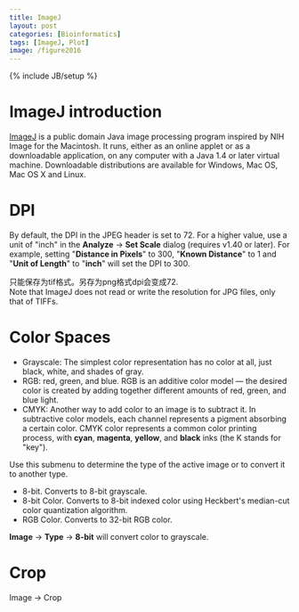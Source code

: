 ```yaml
---
title: ImageJ
layout: post
categories: [Bioinformatics]
tags: [ImageJ, Plot]
image: /figure2016
---
```


{% include JB/setup %}

# ImageJ introduction

[ImageJ](https://imagej.nih.gov/ij/index.html) is a public domain Java image processing program inspired by NIH Image for the Macintosh. It runs, either as an online applet or as a downloadable application, on any computer with a Java 1.4 or later virtual machine. Downloadable distributions are available for Windows, Mac OS, Mac OS X and Linux.   

# DPI

By default, the DPI in the JPEG header is set to 72. For a higher value, use a unit of "inch" in the **Analyze** -> **Set Scale** dialog (requires v1.40 or later). For example, setting "**Distance in Pixels**" to 300, "**Known Distance**" to 1 and "**Unit of Length**" to "**inch**" will set the DPI to 300.   

只能保存为tif格式。另存为png格式dpi会变成72.   
Note that ImageJ does not read or write the resolution for JPG files, only that of TIFFs.    

# Color Spaces 

- Grayscale: The simplest color representation has no color at all, just black, white, and shades of gray.   
- RGB: red, green, and blue. RGB is an additive color model — the desired color is created by adding together different amounts of red, green, and blue light.   
- CMYK: Another way to add color to an image is to subtract it. In subtractive color models, each channel represents a pigment absorbing a certain color. CMYK color represents a common color printing process, with **cyan**, **magenta**, **yellow**, and **black** inks (the K stands for "key").    

Use this submenu to determine the type of the active image or to convert it to another type.       

- 8-bit. Converts to 8-bit grayscale. 
- 8-bit Color. Converts to 8-bit indexed color using Heckbert's median-cut color quantization algorithm.    
- RGB Color. Converts to 32-bit RGB color.   

**Image** -> **Type** -> **8-bit** will convert color to grayscale.     

# Crop

Image -> Crop   


